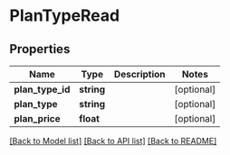 # PlanTypeRead

## Properties
Name | Type | Description | Notes
------------ | ------------- | ------------- | -------------
**plan_type_id** | **string** |  | [optional] 
**plan_type** | **string** |  | [optional] 
**plan_price** | **float** |  | [optional] 

[[Back to Model list]](../README.md#documentation-for-models) [[Back to API list]](../README.md#documentation-for-api-endpoints) [[Back to README]](../README.md)


